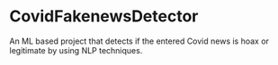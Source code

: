 # CovidFakenewsDetector
An ML based project that detects if the entered Covid news is hoax or legitimate by using NLP techniques.
